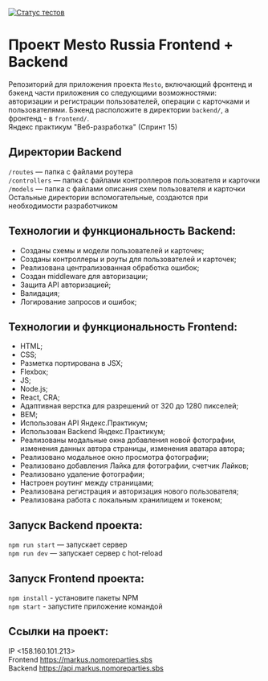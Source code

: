 [![Статус тестов](../../actions/workflows/tests.yml/badge.svg)](../../actions/workflows/tests.yml)

# Проект Mesto Russia Frontend + Backend
Репозиторий для приложения проекта `Mesto`, включающий фронтенд и бэкенд части приложения со следующими возможностями: авторизации и регистрации пользователей, операции с карточками и пользователями. Бэкенд расположите в директории `backend/`, а фронтенд - в `frontend/`.   
Яндекс практикум "Веб-разработка"   (Спринт 15)

## Директории Backend
`/routes` — папка с файлами роутера   
`/controllers` — папка с файлами контроллеров пользователя и карточки   
`/models` — папка с файлами описания схем пользователя и карточки   
Остальные директории вспомогательные, создаются при необходимости разработчиком

## Технологии и функциональность Backend:
* Созданы схемы и модели пользователей и карточек;
* Созданы контроллеры и роуты для пользователей и карточек;
* Реализована централизованная обработка ошибок;
* Создан middleware для авторизации;
* Защита API авторизацией;
* Валидация;
* Логирование запросов и ошибок;

## Технологии и функциональность Frontend:
* HTML;
* CSS;
* Разметка портирована в JSX;
* Flexbox;
* JS;
* Node.js;
* React, CRA;
* Адаптивная верстка для разрешений от 320 до 1280 пикселей;
* BEM;
* Использован API Яндекс.Практикум;
* Использован Backend Яндекс.Практикум;
* Реализованы модальные окна добавления новой фотографии, изменения данных автора страницы, изменения аватара автора;
* Реализовано модальное окно просмотра фотографии;
* Реализовано добавления Лайка для фотографии, счетчик Лайков;
* Реализовано удаление фотографии;
* Настроен роутинг между страницами;
* Реализована регистрация и авторизация нового пользователя;
* Реализована работа с локальным хранилищем и токеном;

## Запуск Backend проекта:
`npm run start` — запускает сервер   
`npm run dev` — запускает сервер с hot-reload

## Запуск Frontend проекта:
`npm install` - установите пакеты NPM   
`npm start` - запустите приложение командой

## Ссылки на проект:
IP <158.160.101.213>   
Frontend <https://markus.nomoreparties.sbs>   
Backend <https://api.markus.nomoreparties.sbs>

